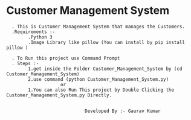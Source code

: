 # Customer Management System

      . This is Customer Management System that manages the Customers.
      .Requirements :-
            .Python 3
            .Image Library like pillow (You can install by pip install pillow )
                                 
      . To Run this project use Command Prompt
      . Steps :-
            1.get inside the Folder Customer_Management_System by (cd Customer_Management_System)
            2.use command (python Customer_Management_System.py)
                        or
            1.You can also Run This project by Double Clicking the Customer_Management_System.py Directly.
                                 
                                 
                                 Developed By :- Gaurav Kumar
